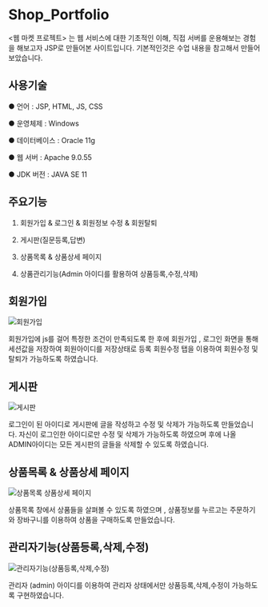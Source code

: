 # Shop_Portfolio

<웹 마켓 프로젝트> 는 웹 서비스에 대한 기초적인 이해, 직접 서버를 운용해보는 경험을 해보고자 JSP로 만들어본 사이트입니다.
기본적인것은 수업 내용을 참고해서 만들어 보았습니다.

## 사용기술
● 언어 : JSP, HTML, JS, CSS

● 운영체제 : Windows

● 데이터베이스 : Oracle 11g

● 웹 서버 : Apache 9.0.55

● JDK 버전 : JAVA SE 11

## 주요기능
1. 회원가입 & 로그인 & 회원정보 수정 & 회원탈퇴

2. 게시판(질문등록,답변)

3. 상품목록 & 상품상세 페이지

4. 상품관리기능(Admin 아이디를 활용하여 상품등록,수정,삭제)

## 회원가입
![회원가입](https://user-images.githubusercontent.com/88361809/158541006-75f6c93b-e226-421a-becf-d490d83810ba.gif)

회원가입에 js를 걸어 특정한 조건이 만족되도록 한 후에 회원가입 , 로그인 화면을 통해 세션값을 저장하여 회원아이디를 저장상태로 등록 회원수정 탭을 이용하여 회원수정 및 탈퇴가 가능하도록 하였습니다.

## 게시판
![게시판](https://user-images.githubusercontent.com/88361809/158541247-95db92e2-c8ac-4d9b-84a9-08005b16b453.gif)

로그인이 된 아이디로 게시판에 글을 작성하고 수정 및 삭제가 가능하도록 만들었습니다. 자신이 로그인한 아이디로만 수정 및 삭제가 가능하도록 하였으며 후에 나올 ADMIN아이디는 모든 게시판의 글들을 삭제할 수 있도록 하였습니다.

## 상품목록 & 상품상세 페이지
![상품목록   상품상세 페이지](https://user-images.githubusercontent.com/88361809/158541355-c97930cb-4736-49a4-9115-2850a75512cf.gif)

상품목록 창에서 상품들을 살펴볼 수 있도록 하였으며 , 상품정보를 누르고는 주문하기와 장바구니를 이용하여 상품을 구매하도록 만들었습니다.

## 관리자기능(상품등록,삭제,수정)
![관리자기능(상품등록,삭제,수정)](https://user-images.githubusercontent.com/88361809/158541430-df27c6d4-fd69-49db-bcae-d24c01391376.gif)

관리자 (admin) 아이디를 이용하여 관리자 상태에서만 상품등록,삭제,수정이 가능하도록 구현하였습니다.

